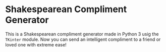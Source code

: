 # Shakespearean Compliment Generator
This is a Shakespearean compliment generator made in Python 3 usig the `TKinter` module. Now you can send an intelligent compliment to a friend or loved one with extreme ease!
